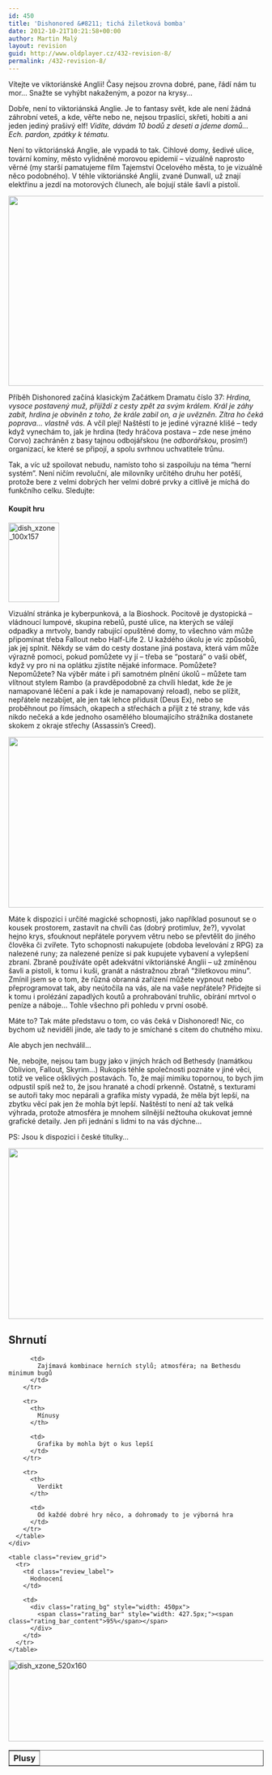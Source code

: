 ```yaml
---
id: 450
title: 'Dishonored &#8211; tichá žiletková bomba'
date: 2012-10-21T10:21:58+00:00
author: Martin Malý
layout: revision
guid: http://www.oldplayer.cz/432-revision-8/
permalink: /432-revision-8/
---
```

Vítejte ve viktoriánské Anglii! Časy nejsou zrovna dobré, pane, řádí nám tu mor&#8230; Snažte se vyhýbt nakaženým, a pozor na krysy&#8230;

<!--more-->

Dobře, není to viktoriánská Anglie. Je to fantasy svět, kde ale není žádná záhrobní veteš, a kde, věřte nebo ne, nejsou trpaslíci, skřeti, hobiti a ani jeden jediný prašivý elf! _Vidíte, dávám 10 bodů z deseti a jdeme domů&#8230; Ech. pardon, zpátky k tématu._

Není to viktoriánská Anglie, ale vypadá to tak. Cihlové domy, šedivé ulice, tovární komíny, město vylidněné morovou epidemií &#8211; vizuálně naprosto věrné (my starší pamatujeme film Tajemství Ocelového města, to je vizuálně něco podobného). V téhle viktoriánské Anglii, zvané Dunwall, už znají elektřinu a jezdí na motorových člunech, ale bojují stále šavlí a pistolí.

[<img class="aligncenter size-large wp-image-434" title="dishonored" src="http://www.oldplayer.cz/wp-content/uploads/2012/10/dishonored-600x375.jpg" alt="" width="600" height="375" srcset="https://oldplayer.cz/wp-content/uploads/2012/10/dishonored-600x375.jpg 600w, https://oldplayer.cz/wp-content/uploads/2012/10/dishonored-300x187.jpg 300w" sizes="(max-width: 600px) 100vw, 600px" />](http://www.oldplayer.cz/wp-content/uploads/2012/10/dishonored.jpg)

Příběh Dishonored začíná klasickým Začátkem Dramatu číslo 37: _Hrdina, vysoce postavený muž, přijíždí z cesty zpět za svým králem. Král je záhy zabit, hrdina je obviněn z toho, že krále zabil on, a je uvězněn. Zítra ho čeká poprava&#8230; vlastně vás._ A včíl plej! Naštěstí to je jediné výrazné klišé &#8211; tedy když vynechám to, jak je hrdina (tedy hráčova postava &#8211; zde nese jméno Corvo) zachráněn z basy tajnou odbojářskou (ne _odborářskou_, prosím!) organizací, ke které se připojí, a spolu svrhnou uchvatitele trůnu.

Tak, a víc už spoilovat nebudu, namísto toho si zaspoiluju na téma &#8220;herní systém&#8221;. Není ničím revoluční, ale milovníky určitého druhu her potěší, protože bere z velmi dobrých her velmi dobré prvky a citlivě je míchá do funkčního celku. Sledujte:

<div class="alignleft">
  <h4 class="alignleft">
    Koupit hru
  </h4>
  
  <p>
    <a href="http://www.xzone.cz/hledat.php3?search=Dishonored&x=15&y=13&a_aid=gamer&a_bid=058ef48b" target="_top"><img title="dish_xzone_100x157" src="http://www.oldplayer.cz/wp-content/uploads/2012/10/dish_xzone_100x157.jpg" alt="dish_xzone_100x157" width="100" height="157" /></a>
  </p>
</div>

Vizuální stránka je kyberpunková, a la Bioshock. Pocitově je dystopická &#8211; vládnoucí lumpové, skupina rebelů, pusté ulice, na kterých se válejí odpadky a mrtvoly, bandy rabující opuštěné domy, to všechno vám může připomínat třeba Fallout nebo Half-Life 2. U každého úkolu je víc způsobů, jak jej splnit. Někdy se vám do cesty dostane jiná postava, která vám může výrazně pomoci, pokud pomůžete vy jí &#8211; třeba se &#8220;postará&#8221; o vaši oběť, když vy pro ni na oplátku zjistíte nějaké informace. Pomůžete? Nepomůžete? Na výběr máte i při samotném plnění úkolů &#8211; můžete tam vlítnout stylem Rambo (a pravděpodobně za chvíli hledat, kde že je namapované léčení a pak i kde je namapovaný reload), nebo se plížit, nepřátele nezabíjet, ale jen tak lehce přidusit (Deus Ex), nebo se proběhnout po římsách, okapech a střechách a přijít z té strany, kde vás nikdo nečeká a kde jednoho osamělého bloumajícího strážníka dostanete skokem z okraje střechy (Assassin&#8217;s Creed).

[<img class="aligncenter size-large wp-image-435" title="Dishonored-jetty" src="http://www.oldplayer.cz/wp-content/uploads/2012/10/Dishonored-jetty-600x337.jpg" alt="" width="600" height="337" srcset="https://oldplayer.cz/wp-content/uploads/2012/10/Dishonored-jetty-600x337.jpg 600w, https://oldplayer.cz/wp-content/uploads/2012/10/Dishonored-jetty-300x168.jpg 300w, https://oldplayer.cz/wp-content/uploads/2012/10/Dishonored-jetty.jpg 1280w" sizes="(max-width: 600px) 100vw, 600px" />](http://www.oldplayer.cz/wp-content/uploads/2012/10/Dishonored-jetty.jpg)

Máte k dispozici i určité magické schopnosti, jako například posunout se o kousek prostorem, zastavit na chvíli čas (dobrý protimluv, že?), vyvolat hejno krys, sfouknout nepřátele poryvem větru nebo se převtělit do jiného člověka či zvířete. Tyto schopnosti nakupujete (obdoba levelování z RPG) za nalezené runy; za nalezené peníze si pak kupujete vybavení a vylepšení zbraní. Zbraně používáte opět adekvátní viktoriánské Anglii &#8211; už zmíněnou šavli a pistoli, k tomu i kuši, granát a nástražnou zbraň &#8220;žiletkovou minu&#8221;. Zmínil jsem se o tom, že různá obranná zařízení můžete vypnout nebo přeprogramovat tak, aby neútočila na vás, ale na vaše nepřátele? Přidejte si k tomu i prolézání zapadlých koutů a prohrabování truhlic, obírání mrtvol o peníze a náboje&#8230; Tohle všechno při pohledu v první osobě.

Máte to? Tak máte představu o tom, co vás čeká v Dishonored! Nic, co bychom už neviděli jinde, ale tady to je smíchané s citem do chutného mixu.

Ale abych jen nechválil&#8230;

Ne, nebojte, nejsou tam bugy jako v jiných hrách od Bethesdy (namátkou Oblivion, Fallout, Skyrim&#8230;) Rukopis téhle společnosti poznáte v jiné věci, totiž ve velice ošklivých postavách. To, že mají mimiku topornou, to bych jim odpustil spíš než to, že jsou hranaté a chodí prkenně. Ostatně, s texturami se autoři taky moc nepárali a grafika místy vypadá, že měla být lepší, na zbytku věcí pak jen že mohla být lepší. Naštěstí to není až tak velká výhrada, protože atmosféra je mnohem silnější nežtouha okukovat jemné grafické detaily. Jen při jednání s lidmi to na vás dýchne&#8230;

PS: Jsou k dispozici i české titulky&#8230;

[<img class="aligncenter size-large wp-image-438" title="disho" src="http://www.oldplayer.cz/wp-content/uploads/2012/10/disho-600x337.jpg" alt="" width="600" height="337" srcset="https://oldplayer.cz/wp-content/uploads/2012/10/disho-600x337.jpg 600w, https://oldplayer.cz/wp-content/uploads/2012/10/disho-300x168.jpg 300w" sizes="(max-width: 600px) 100vw, 600px" />](http://www.oldplayer.cz/wp-content/uploads/2012/10/disho.jpg)

<a name="review"></a>

<div class="review">
  <h2>
    Shrnutí
  </h2>
  
  <div class="mainbox">
    <div class="procons">
      <table border="1">
        <tr>
          <th>
            Plusy
          </th>
          
          <td>
            Zajímavá kombinace herních stylů; atmosféra; na Bethesdu minimum bugů
          </td>
        </tr>
        
        <tr>
          <th>
            Mínusy
          </th>
          
          <td>
            Grafika by mohla být o kus lepší
          </td>
        </tr>
        
        <tr>
          <th>
            Verdikt
          </th>
          
          <td>
            Od každé dobré hry něco, a dohromady to je výborná hra
          </td>
        </tr>
      </table>
    </div>
    
    <table class="review_grid">
      <tr>
        <td class="review_label">
          Hodnocení
        </td>
        
        <td>
          <div class="rating_bg" style="width: 450px">
            <span class="rating_bar" style="width: 427.5px;"><span class="rating_bar_content">95%</span></span>
          </div>
        </td>
      </tr>
    </table>
  </div>
</div>

<a href="http://www.xzone.cz/hledat.php3?search=Dishonored&x=15&y=13&a_aid=gamer&a_bid=ce84f6e4" target="_top"><img class="aligncenter" title="dish_xzone_520x160" src="http://www.oldplayer.cz/wp-content/uploads/2012/10/dish_xzone_520x1601.jpg" alt="dish_xzone_520x160" width="520" height="160" /></a><img style="border: 0;" src="http://www.oldplayer.cz/wp-content/uploads/2012/10/imp1.phpa_aidgamerampa_bidce84f6e4" alt="" width="1" height="1" />

<div id="google_plus_one">
  <g:plusone></g:plusone>
</div>

<div id="fb_send_like">
</div>